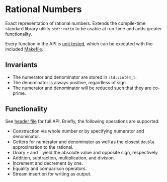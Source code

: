 # Rational Numbers

Exact representation of rational numbers. Extends the compile-time standard library utility `std::ratio` to be usable at run-time and adds greater functionality.

Every function in the API is [unit tested](test.cpp), which can be executed with the included [Makefile](Makefile).

## Invariants

- The numerator and denominator are stored in `std::int64_t`.
- The denominator is always positive, regardless of sign.
- The numerator and denominator will be reduced such that they are co-prime.

## Functionality

See [header file](rational.h) for full API. Briefly, the following operations are supported:
- Construction via whole number or by specifying numerator and denominator.
- Getters for numerator and denominator as well as the closest `double` approximation to the rational.
- Unary `+` and `-` yield the absolute value and opposite sign, respectively.
- Addition, subtraction, multiplication, and division.
- Increment and decrement by one.
- Equality and comparison operators.
- Stream insertion for writing as output.
